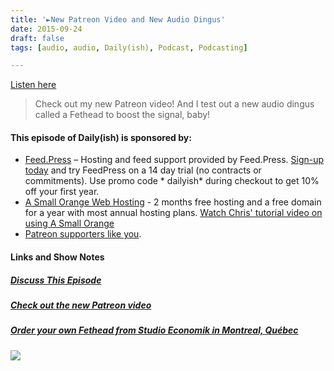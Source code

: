 ```yaml
---
title: '►New Patreon Video and New Audio Dingus'
date: 2015-09-24
draft: false
tags: [audio, audio, Daily(ish), Podcast, Podcasting]

---
```


[Listen here](http://goodstuff.fm/dailyish/136)

> Check out my new Patreon video! And I test out a new audio dingus called a Fethead to boost the signal, baby!

#### This episode of Daily(ish) is sponsored by:

*   [Feed.Press](http://ift.tt/1e3iZVa) – Hosting and feed support provided by Feed.Press. [Sign-up today](http://ift.tt/1e3iZVa) and try FeedPress on a 14 day trial (no contracts or commitments). Use promo code \* dailyish\* during checkout to get 10% off your first year.
*   [A Small Orange Web Hosting](http://ift.tt/1CsQlrL) - 2 months free hosting and a free domain for a year with most annual hosting plans. [Watch Chris' tutorial video on using A Small Orange](https://www.youtube.com/watch?v=_dQr69-dkbU)
*   [Patreon supporters like you](http://ift.tt/1m1PRjr).

#### Links and Show Notes

##### [Discuss This Episode](http://ift.tt/1KCjBtR)

##### [Check out the new Patreon video](http://ift.tt/1GqSR3z)

##### [Order your own Fethead from Studio Economik in Montreal, Québec](http://ift.tt/1KCjzCm)

![](http://ift.tt/1jffiiv)